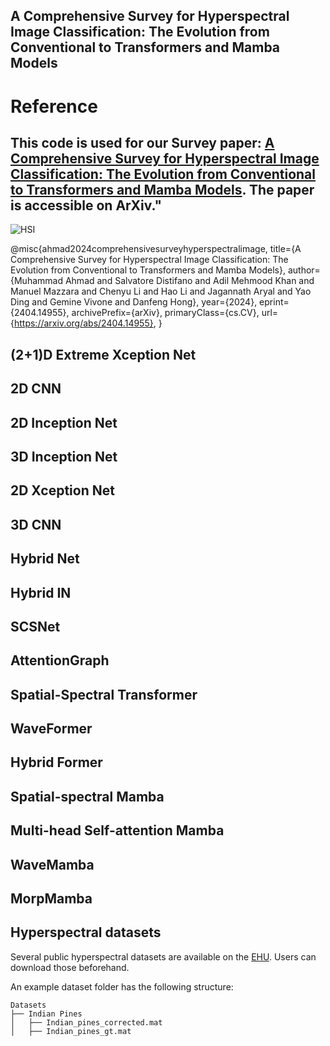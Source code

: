 ## A Comprehensive Survey for Hyperspectral Image Classification: The Evolution from Conventional to Transformers and Mamba Models

# Reference
## This code is used for our Survey paper: [A Comprehensive Survey for Hyperspectral Image Classification: The Evolution from Conventional to Transformers and Mamba Models](https://arxiv.org/abs/2404.14955). The paper is accessible on ArXiv."

![HSI](https://github.com/user-attachments/assets/be9f7b3b-8f6a-4c1a-b54c-4d89beabe2e8)


@misc{ahmad2024comprehensivesurveyhyperspectralimage,
      title={A Comprehensive Survey for Hyperspectral Image Classification: The Evolution from Conventional to Transformers and Mamba Models}, 
      author={Muhammad Ahmad and Salvatore Distifano and Adil Mehmood Khan and Manuel Mazzara and Chenyu Li and Hao Li and Jagannath Aryal and Yao Ding and Gemine Vivone and Danfeng Hong},
      year={2024},
      eprint={2404.14955},
      archivePrefix={arXiv},
      primaryClass={cs.CV},
      url={https://arxiv.org/abs/2404.14955}, 
}

## (2+1)D Extreme Xception Net
## 2D CNN
## 2D Inception Net
## 3D Inception Net
## 2D Xception Net
## 3D CNN
## Hybrid Net
## Hybrid IN
## SCSNet
## AttentionGraph
## Spatial-Spectral Transformer
## WaveFormer
## Hybrid Former
## Spatial-spectral Mamba
## Multi-head Self-attention Mamba
## WaveMamba
## MorpMamba

## Hyperspectral datasets
Several public hyperspectral datasets are available on the [EHU](https://www.ehu.eus/ccwintco/index.php/Hyperspectral_Remote_Sensing_Scenes). Users can download those beforehand. 

An example dataset folder has the following structure:
```
Datasets
├── Indian Pines
│   ├── Indian_pines_corrected.mat
│   ├── Indian_pines_gt.mat
```

